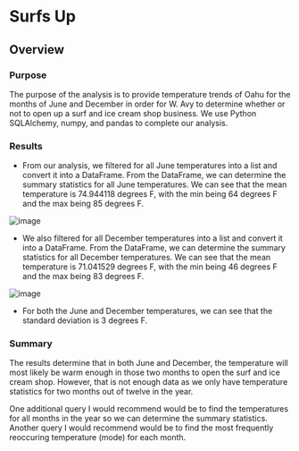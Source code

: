 # Surfs Up
## Overview
### Purpose
The purpose of the analysis is to provide temperature trends of Oahu for the months of June and December in order for W. Avy to determine whether or not to open up a surf and ice cream shop business. We use Python SQLAlchemy, numpy, and pandas to complete our analysis.

### Results

* From our analysis, we filtered for all June temperatures into a list and convert it into a DataFrame. From the DataFrame, we can determine the summary statistics for all June temperatures. We can see that the mean temperature is 74.944118 degrees F, with the min being 64 degrees F and the max being 85 degrees F.

![image](https://user-images.githubusercontent.com/108503112/197891941-ed4cdbc6-09fe-4fab-af16-a8dac13db439.png)

* We also filtered for all December temperatures into a list and convert it into a DataFrame. From the DataFrame, we can determine the summary statistics for all December temperatures. We can see that the mean temperature is 71.041529 degrees F, with the min being 46 degrees F and the max being 83 degrees F.

![image](https://user-images.githubusercontent.com/108503112/197892520-487b5cdf-a7f2-4ec1-a522-29d75fe1290a.png)

* For both the June and December temperatures, we can see that the standard deviation is 3 degrees F. 

### Summary
The results determine that in both June and December, the temperature will most likely be warm enough in those two months to open the surf and ice cream shop. However, that is not enough data as we only have temperature statistics for two months out of twelve in the year. 

One additional query I would recommend would be to find the temperatures for all months in the year so we can determine the summary statistics.
Another query I would recommend would be to find the most frequently reoccuring temperature (mode) for each month.
